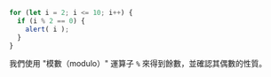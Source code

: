 
```js run demo
for (let i = 2; i <= 10; i++) {
  if (i % 2 == 0) {
    alert( i );
  }
}
```

我們使用 "模數（modulo）" 運算子 `%` 來得到餘數，並確認其偶數的性質。

